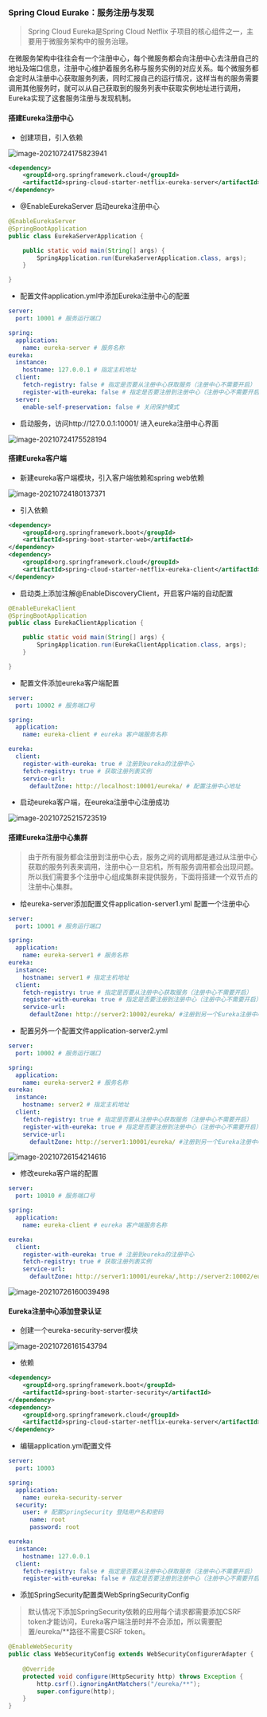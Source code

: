 ### Spring Cloud Eurake：服务注册与发现

> Spring Cloud Eureka是Spring Cloud Netflix 子项目的核心组件之一，主要用于微服务架构中的服务治理。

在微服务架构中往往会有一个注册中心，每个微服务都会向注册中心去注册自己的地址及端口信息，注册中心维护着服务名称与服务实例的对应关系。每个微服务都会定时从注册中心获取服务列表，同时汇报自己的运行情况，这样当有的服务需要调用其他服务时，就可以从自己获取到的服务列表中获取实例地址进行调用，Eureka实现了这套服务注册与发现机制。

#### 搭建Eureka注册中心

- 创建项目，引入依赖

![image-20210724175823941](../img/image-20210724175823941.png)

```xml
<dependency>
    <groupId>org.springframework.cloud</groupId>
    <artifactId>spring-cloud-starter-netflix-eureka-server</artifactId>
</dependency>
```

- @EnableEurekaServer 启动eureka注册中心

```java
@EnableEurekaServer
@SpringBootApplication
public class EurekaServerApplication {

	public static void main(String[] args) {
		SpringApplication.run(EurekaServerApplication.class, args);
	}

}
```

- 配置文件application.yml中添加Eureka注册中心的配置

```yaml
server:
  port: 10001 # 服务运行端口

spring:
  application:
    name: eureka-server # 服务名称
eureka:
  instance:
    hostname: 127.0.0.1 # 指定主机地址
  client:
    fetch-registry: false # 指定是否要从注册中心获取服务（注册中心不需要开启）
    register-with-eureka: false # 指定是否要注册到注册中心（注册中心不需要开启）
  server:
    enable-self-preservation: false # 关闭保护模式
```

- 启动服务，访问http://127.0.0.1:10001/ 进入eureka注册中心界面

![image-20210724175528194](../img/image-20210724175528194.png)

#### 搭建Eureka客户端

- 新建eureka客户端模块，引入客户端依赖和spring web依赖

![image-20210724180137371](../img/image-20210724180137371.png)

- 引入依赖

```xml
<dependency>
	<groupId>org.springframework.boot</groupId>
	<artifactId>spring-boot-starter-web</artifactId>
</dependency>
<dependency>
	<groupId>org.springframework.cloud</groupId>
	<artifactId>spring-cloud-starter-netflix-eureka-client</artifactId>
</dependency>
```

- 启动类上添加注解@EnableDiscoveryClient，开启客户端的自动配置

```java
@EnableEurekaClient
@SpringBootApplication
public class EurekaClientApplication {

	public static void main(String[] args) {
		SpringApplication.run(EurekaClientApplication.class, args);
	}

}
```

- 配置文件添加eureka客户端配置

```yaml
server:
  port: 10002 # 服务端口号

spring:
  application:
    name: eureka-client # eureka 客户端服务名称

eureka:
  client:
    register-with-eureka: true # 注册到eureka的注册中心
    fetch-registry: true # 获取注册列表实例
    service-url:
      defaultZone: http://localhost:10001/eureka/ # 配置注册中心地址
```

- 启动eureka客户端，在eureka注册中心注册成功

![image-20210725215723519](../img/image-20210725215723519.png)

#### 搭建Eureka注册中心集群

>由于所有服务都会注册到注册中心去，服务之间的调用都是通过从注册中心获取的服务列表来调用，注册中心一旦宕机，所有服务调用都会出现问题。所以我们需要多个注册中心组成集群来提供服务，下面将搭建一个双节点的注册中心集群。

- 给eureka-server添加配置文件application-server1.yml 配置一个注册中心

```yaml
server:
  port: 10001 # 服务运行端口

spring:
  application:
    name: eureka-server1 # 服务名称
eureka:
  instance:
    hostname: server1 # 指定主机地址
  client:
    fetch-registry: true # 指定是否要从注册中心获取服务（注册中心不需要开启）
    register-with-eureka: true # 指定是否要注册到注册中心（注册中心不需要开启）
    service-url:
      defaultZone: http://server2:10002/eureka/ #注册到另一个Eureka注册中心
```

- 配置另外一个配置文件application-server2.yml

```yaml
server:
  port: 10002 # 服务运行端口

spring:
  application:
    name: eureka-server2 # 服务名称
eureka:
  instance:
    hostname: server2 # 指定主机地址
  client:
    fetch-registry: true # 指定是否要从注册中心获取服务（注册中心不需要开启）
    register-with-eureka: true # 指定是否要注册到注册中心（注册中心不需要开启）
    service-url:
      defaultZone: http://server1:10001/eureka/ #注册到另一个Eureka注册中心
```

![image-20210726154214616](../img/image-20210726154214616.png)

- 修改eureka客户端的配置

```yaml
server:
  port: 10010 # 服务端口号

spring:
  application:
    name: eureka-client # eureka 客户端服务名称

eureka:
  client:
    register-with-eureka: true # 注册到eureka的注册中心
    fetch-registry: true # 获取注册列表实例
    service-url:
      defaultZone: http://server1:10001/eureka/,http://server2:10002/eureka/ # 配置注册中心地址
```

![image-20210726160039498](../img/image-20210726160039498.png)

#### Eureka注册中心添加登录认证

- 创建一个eureka-security-server模块

![image-20210726161543794](../img/image-20210726161543794.png)

- 依赖

```xml
<dependency>
	<groupId>org.springframework.boot</groupId>
	<artifactId>spring-boot-starter-security</artifactId>
</dependency>
<dependency>
    <groupId>org.springframework.cloud</groupId>
    <artifactId>spring-cloud-starter-netflix-eureka-server</artifactId>
</dependency>
```

- 编辑application.yml配置文件

```yaml
server:
  port: 10003

spring:
  application:
    name: eureka-security-server
  security:
    user: # 配置SpringSecurity 登陆用户名和密码
      name: root
      password: root

eureka:
  instance:
    hostname: 127.0.0.1
  client:
    fetch-registry: false # 指定是否要从注册中心获取服务（注册中心不需要开启）
    register-with-eureka: false # 指定是否要注册到注册中心（注册中心不需要开启）
```

- 添加SpringSecurity配置类WebSpringSecurityConfig

> 默认情况下添加SpringSecurity依赖的应用每个请求都需要添加CSRF token才能访问，Eureka客户端注册时并不会添加，所以需要配置/eureka/**路径不需要CSRF token。

```java
@EnableWebSecurity
public class WebSecurityConfig extends WebSecurityConfigurerAdapter {
    
    @Override
    protected void configure(HttpSecurity http) throws Exception {
        http.csrf().ignoringAntMatchers("/eureka/**");
        super.configure(http);
    }
}
```



